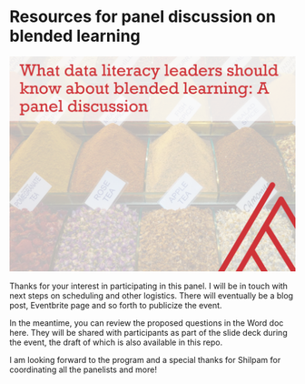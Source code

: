 # Resources for panel discussion on blended learning

![Cover](images/cover.png)


Thanks for your interest in participating in this panel. I will be in touch with next steps on scheduling and other logistics. There will eventually be a blog post, Eventbrite page and so forth to publicize the event. 

In the meantime, you can review the proposed questions in the Word doc here. They will be shared with participants as part of the slide deck during the event, the draft of which is also available in this repo.  


I am looking forward to the program and a special thanks for Shilpam for coordinating all the panelists and more!
